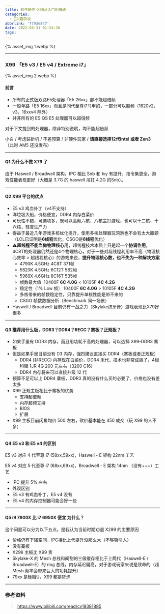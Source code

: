 ```yaml
---
title: 软件硬件-X99从入门到精通
categories:
  - 🌙兴趣杂谈
abbrlink: '7793e847'
date: 2022-08-31 01:54:36
tags:
---
```


{% asset_img 1.webp %}

<!--more-->

***

### X99 「E5 v3 / E5 v4 / Extreme i7」

{% asset_img 2.webp %}

#### 前言

- 所有的正式版双路E5处理器「E5 26xx」都不能超倍频
- 一般单路「E5 16xx」而且是同代至尊i7马甲的，一部分可以超频（1620v2，v3，16xxv4 除外）
- 并非所有的 ES QS E5 处理器可以超倍频

对于下文提到的处理器，除非特别说明，均不能超倍频

小白 / 考虑装新机 / 不差预算 / 非硬件玩家 /  **请直接选择12代Intel 或者 Zen3** （此时 AM5 还没发布）

***

#### Q1 为什么不做 X79 了

由于 Haswell / Broadwell 架构，IPC 相比 Snb 和 Ivy 有提升，指令集更全，游戏性能表现更好（大概是 3.7G 的 haswell 吊打 4.2G 的Snb）。

***

#### Q2 X99 平台的优点

- E5 v3 鸡血补丁（v4不支持）
- 洋垃圾大船，价格便宜，DDR4 内存白菜价
- 可玩性不错，可选项多，既可以高频六核、八核主打游戏，也可以十二核、十六核，轻度生产力
- 得益于最近几年游戏多核优化提升，使用多核处理器玩网游也不会有太大瓶颈（LOL已证明是**6线程**优化，CSGO是**8线程**优化）
- ⚠️**超线程不能当做物理核心**用，超线程技术本质上只是起一个**协调作用**，4C8T的处理器仍然还是4个物理核心，对于一些对超线程利用率不高（物理核心效率 > 超线程核心）的游戏来说，**提升物理核心数，也不失为一种解决方案**
    - 4790K 4.5GHz 4C8T 371帧
    - 5820K 4.5GHz 6C12T 582帧
    - 5960X 4.6GHz 8C16T 535帧
    - 帧数最大值  10400F **6C 4.0G** < 10105F **4C 4.2G**
    - 稳定性（1% Low 帧） 10400F **6C 4.0G** > 10105F **4C 4.2G**
    - 多核带来的帧数稳定性，只靠提升单核性能是带不来的
    - CSGO 帧数数据分析（Benchmark 同一场景）
- Haswell / Broadwell 目前仍有一战之力（Skylake挤牙膏）游戏表现比X79好很多

***

#### Q3 推荐用什么板，DDR3？DDR4？RECC？寨板？正规板？

- 如果手里有 DDR3 内存，而且用功耗不高的处理器，可以选择 X99-DDR3 寨板
- 但是如果手里目前没有 D3 内存，强烈建议直接买 DDR4（寨板或者正规板）
    - DDR4 (非RECC) 内存现在白菜价，DDR4 末代，技术也非常成熟了，4根科赋 1JR 4G 200 元左右（3200 C16）
    - DDR4 内存将来可以直接升级 12 代
- 预算不足可以上 DDR4 寨板，DDR3 真的没有什么买的必要了，价格也没有差太多
- X99 正规主板相比于寨板的优势
    - 支持超倍频
    - 内存超频支持
    - BIOS
    - 扩展
- X99 主板目前闲鱼均价 500 左右，砍价基本能在 450 成交（玩 X99 的人不多）

***

#### Q4 E5 v3 和 E5 v4 的区别

E5 v3 对应 4 代至尊 i7 (58xx,59xx)，Haswell - E 架构 22nm 工艺

E5 v4 对应 5 代至尊 i7 (68xx,69xx)，Broadwell - E 架构 14nm （没有+++）工艺

- IPC 提升 5% 左右
- 外观区别
- E5 v3 有鸡血补丁，E5 v4 没有
- E5 v4 的内存控制器可能会好一些

***

#### Q5 i9 7900X 比 i7 6950X 便宜 为什么？

这个问题可以分为以下五点，是我认为当前时期劝退 X299 的主要原因
- 价格仍有下降空间，IPC相比上代提升没那么大（不够吸引人）
- 没有寨板
- X299 主板比 X99 贵
- Skylake-X 的 Mesh 总线和阉割的三级缓存相比于上两代（Haswell-E / Broadwell-E）的 ring 总线，内存延迟偏高，对于游戏玩家来说是致命的（超 Mesh 频率会带来巨大的功耗提升）
- 79xx 是硅脂U，X99 都是钎焊

***

### 参考资料

> <https://www.bilibili.com/read/cv18381885>
